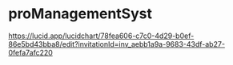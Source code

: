 # proManagementSyst

<!-- Link to Wire Frame -->

https://lucid.app/lucidchart/78fea606-c7c0-4d29-b0ef-86e5bd43bba8/edit?invitationId=inv_aebb1a9a-9683-43df-ab27-0fefa7afc220
